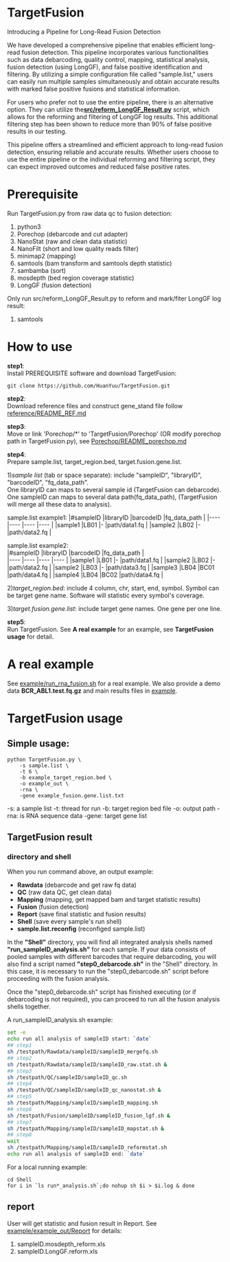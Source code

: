 # TargetFusion
Introducing a Pipeline for Long-Read Fusion Detection

We have developed a comprehensive pipeline that enables efficient long-read fusion detection. This pipeline incorporates various functionalities such as data debarcoding, quality control, mapping, statistical analysis, fusion detection (using LongGF), and false positive identification and filtering. By utilizing a simple configuration file called "sample.list," users can easily run multiple samples simultaneously and obtain accurate results with marked false positive fusions and statistical information.

For users who prefer not to use the entire pipeline, there is an alternative option. They can utilize the[**src/reform_LongGF_Result.py**](https://github.com/HuanYuu/TargetFusion/blob/main/src/reform_LongGF_Result.py) script, which allows for the reforming and filtering of LongGF log results. This additional filtering step has been shown to reduce more than 90% of false positive results in our testing.

This pipeline offers a streamlined and efficient approach to long-read fusion detection, ensuring reliable and accurate results. Whether users choose to use the entire pipeline or the individual reforming and filtering script, they can expect improved outcomes and reduced false positive rates.
  
# Prerequisite
Run TargetFusion.py from raw data qc to fusion detection:
1. python3
2. Porechop (debarcode and cut adapter)
3. NanoStat (raw and clean data statistic)
4. NanoFilt (short and low quality reads filter)
5. minimap2 (mapping)
6. samtools (bam transform and samtools depth statistic)
7. sambamba (sort)
8. mosdepth (bed region coverage statistic)
9. LongGF (fusion detection)
  
Only run src/reform_LongGF_Result.py to reform and mark/fiter LongGF log result:
1. samtools
  
# How to use
**step1**:  
Install PREREQUISITE software and download TargetFusion:  
```Download TargetFusion:
git clone https://github.com/HuanYuu/TargetFusion.git
```
  
**step2**:  
Download reference files and construct gene_stand file follow [reference/README_REF.md](https://github.com/HuanYuu/TargetFusion/blob/main/reference/README_REF.md)  
  
**step3**:  
Move or link 'Porechop/\*' to 'TargetFusion/Porechop' (OR modify porechop path in TargetFusion.py), see [Porechop/README_porechop.md](https://github.com/HuanYuu/TargetFusion/blob/main/Porechop/README_porechop.md)  

**step4**:  
Prepare sample.list, target_region.bed, target.fusion.gene.list.  
  
1)*sample list* (tab or space separate): include "sampleID", "libraryID", "barcodeID", "fq_data_path".  
One libraryID can maps to several sample id (TargetFusion can debarcode).  
One sampleID can maps to several data path(fq_data_path), (TargetFusion will merge all these data to analysis).  
  
sample.list example1:
|#sampleID  |libraryID  |barcodeID  |fq_data_path  |
|----       |----       |----       |----          |
|sample1    |LB01       |-          |path/data1.fq |
|sample2    |LB02       |-          |path/data2.fq |

  sample.list example2:  
|#sampleID  |libraryID  |barcodeID  |fq_data_path  |  
|----       |----       |----       |----          |
|sample1    |LB01       |-          |path/data1.fq |
|sample2    |LB02       |-          |path/data2.fq |
|sample2    |LB03       |-          |path/data3.fq |
|sample3    |LB04       |BC01       |path/data4.fq |
|sample4    |LB04       |BC02       |path/data4.fq |
  
2)*target_region.bed*: include 4 column, chr, start, end, symbol. Symbol can be target gene name. Software will statistic every symbol's coverage.
  
3)*target.fusion.gene.list*: include target gene names. One gene per one line.  
  
**step5**:  
Run TargetFusion. See **A real example** for an example, see **TargetFusion usage** for detail.  
  
# A real example
See [example/run_rna_fusion.sh](https://github.com/HuanYuu/TargetFusion/blob/main/example/run_rna_fusion.sh) for a real example. We also provide a demo data **BCR_ABL1.test.fq.gz** and main results files in [example](https://github.com/HuanYuu/TargetFusion/blob/main/example).  

# TargetFusion usage
## Simple usage:  
```example:
python TargetFusion.py \
    -s sample.list \
    -t 6 \
    -b example_target_region.bed \
    -o example_out \
    -rna \
    -gene example_fusion.gene.list.txt
```
  
-s: a sample list 
-t: thread for run 
-b: target region bed file 
-o: output path 
-rna: is RNA sequence data 
-gene: target gene list 

## TargetFusion result
### directory and shell
When you run command above, an output example:  
* **Rawdata**  (debarcode and get raw fq data)  
* **QC**  (raw data QC, get clean data)  
* **Mapping**  (mapping, get mapped bam and target statistic results)  
* **Fusion**  (fusion detection)  
* **Report**  (save final statistic and fusion results)  
* **Shell**  (save every sample's run shell)  
* **sample.list.reconfig**  (reconfiged sample.list)  

In the **"Shell"** directory, you will find all integrated analysis shells named **"run_sampleID_analysis.sh"** for each sample. If your data consists of pooled samples with different barcodes that require debarcoding, you will also find a script named **"step0_debarcode.sh"** in the "Shell" directory. In this case, it is necessary to run the "step0_debarcode.sh" script before proceeding with the fusion analysis.

Once the "step0_debarcode.sh" script has finished executing (or if debarcoding is not required), you can proceed to run all the fusion analysis shells together.
  
A run_sampleID_analysis.sh example:  
```run_example_analysis.sh
set -e
echo run all analysis of sampleID start: `date`
## step1
sh /testpath/Rawdata/sampleID/sampleID_mergefq.sh
## step2
sh /testpath/Rawdata/sampleID/sampleID_raw.stat.sh &
## step3
sh /testpath/QC/sampleID/sampleID_qc.sh
## step4
sh /testpath/QC/sampleID/sampleID_qc_nanostat.sh &
## step5
sh /testpath/Mapping/sampleID/sampleID_mapping.sh
## step6
sh /testpath/Fusion/sampleID/sampleID_fusion_lgf.sh &
## step7
sh /testpath/Mapping/sampleID/sampleID_mapstat.sh &
## step8
wait
sh /testpath/Mapping/sampleID/sampleID_reformstat.sh
echo run all analysis of sampleID end: `date`
```
  
For a local running example:
```example
cd Shell
for i in `ls run*_analysis.sh`;do nohup sh $i > $i.log & done
```

## report
User will get statistic and fusion result in Report. See [example/example_out/Report](https://github.com/HuanYuu/TargetFusion/blob/main/example/example_out/Report) for details:  
1. sampleID.mosdepth_reform.xls
2. sampleID.LongGF.reform.xls
